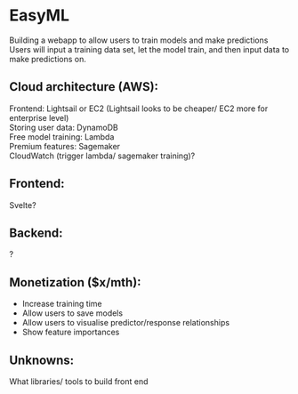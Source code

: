 # EasyML  
Building a webapp to allow users to train models and make predictions  
Users will input a training data set, let the model train, and then input data to make predictions on.  

## Cloud architecture (AWS):
Frontend: Lightsail or EC2 (Lightsail looks to be cheaper/ EC2 more for enterprise level)  
Storing user data: DynamoDB  
Free model training: Lambda  
Premium features: Sagemaker    
CloudWatch (trigger lambda/ sagemaker training)?  
  
## Frontend:
Svelte?  

## Backend:  
?
  
## Monetization ($x/mth):
- Increase training time
- Allow users to save models
- Allow users to visualise predictor/response relationships
- Show feature importances

## Unknowns:  
What libraries/ tools to build front end
